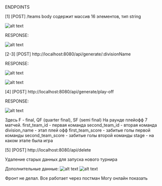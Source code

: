 ENDPOINTS

[1] [POST] /teams
body содержит массив 16 элементов, тип string

![alt text](img/image.png)

RESPONSE:

![alt text](img/image2.jpg)

[2-3] [POST] http://localhost:8080/api/generate/:divisionName

RESPONSE:

![alt text](img/image3.jpg)

![alt text](img/image4.jpg)

[4] [POST] http://localhost:8080/api/generate/play-off

RESPONSE:

![alt text](img/image5.jpg)

Здесь F - final, QF (quarter final), SF (semi final)
На раунде плейофф 7 матчей.
first_team_id - первая команда
second_team_id - вторая команда
division_name - этап плей офф
first_team_score - забитые голы первой команды
second_team_score - забитые голы второй команды
stage - на каком этапе была игра

[5] [POST] http://localhost:8080/api/delete

Удаление старых данных для запуска нового турнира

Дополнительные данные:
![alt text](img/image6.jpg)
![alt text](img/image7.jpg)

Фронт не делал. Все работает через постман
Могу онлайн показать
